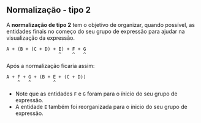 ## Normalização - tipo 2 <header-set anchor-name="normalization-2" />

A **normalização de tipo 2** tem o objetivo de organizar, quando possível, as <anchor-get name="entity-final">entidades finais</anchor-get> no começo do seu grupo de expressão para ajudar na visualização da expressão.

```
A + (B + (C + D) + E) + F + G
                   ^    ^   ^
```

Após a normalização ficaria assim:

```
A + F + G + (B + E + (C + D))
    ^   ^        ^    
```

* Note que as entidades `F` e `G` foram para o ínicio do seu grupo de expressão.
* A entidade `E` também foi reorganizada para o ínicio do seu grupo de expressão.

